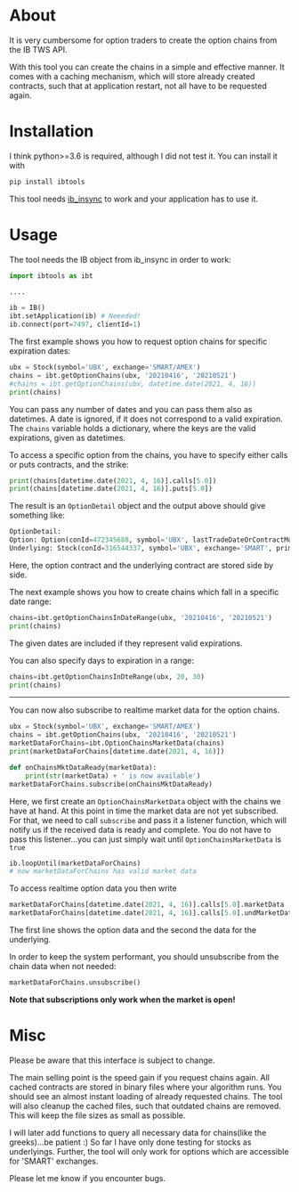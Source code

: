 # About
It is very cumbersome for option traders to create the option chains from the IB TWS API.

With this tool you can create the chains in a simple and effective manner.
It comes with a caching mechanism, which will store already created
contracts, such that at application restart, not all have to be requested again.

# Installation
I think python>=3.6 is required, although I did not test it.
You can install it with
```bat
pip install ibtools
```
This tool needs [ib_insync] to work and your application has to use it.

# Usage
The tool needs the IB object from ib_insync in order to work:
```python
import ibtools as ibt

....

ib = IB()
ibt.setApplication(ib) # Neeeded!
ib.connect(port=7497, clientId=1)
```
The first example shows you how to request option chains for specific expiration dates:
```python
ubx = Stock(symbol='UBX', exchange='SMART/AMEX')
chains = ibt.getOptionChains(ubx, '20210416', '20210521')
#chains = ibt.getOptionChains(ubx, datetime.date(2021, 4, 16))
print(chains)
```
You can pass any number of dates and you can pass them also as datetimes.
A date is ignored, if it does not correspond to a valid expiration.
The `chains` variable holds a dictionary, where the keys are the valid expirations, given as datetimes.

To access a specific option from the chains, you have to specify either calls or puts contracts, and the strike:
```python
print(chains[datetime.date(2021, 4, 16)].calls[5.0])
print(chains[datetime.date(2021, 4, 16)].puts[5.0])
```
The result is an `OptionDetail` object and the output above should give something like:
```python
OptionDetail:
Option: Option(conId=472345688, symbol='UBX', lastTradeDateOrContractMonth='20210416', strike=5.0, right='C', multiplier='100', exchange='SMART', currency='USD', localSymbol='UBX   210416C00005000', tradingClass='UBX')
Underlying: Stock(conId=316544337, symbol='UBX', exchange='SMART', primaryExchange='NASDAQ', currency='USD', localSymbol='UBX', tradingClass='NMS')
```
Here, the option contract and the underlying contract are stored side by side.

The next example shows you how to create chains which fall in a specific date range:
```python
chains=ibt.getOptionChainsInDateRange(ubx, '20210416', '20210521')
print(chains)
```
The given dates are included if they represent valid expirations.

You can also specify days to expiration in a range:
```python
chains=ibt.getOptionChainsInDteRange(ubx, 20, 30)
print(chains)
```
-----------------------------------------------
You can now also subscribe to realtime market data for the option chains.
```python
ubx = Stock(symbol='UBX', exchange='SMART/AMEX')
chains = ibt.getOptionChains(ubx, '20210416', '20210521')
marketDataForChains=ibt.OptionChainsMarketData(chains)
print(marketDataForChains[datetime.date(2021, 4, 16)])

def onChainsMktDataReady(marketData):
    print(str(marketData) + ' is now available')
marketDataForChains.subscribe(onChainsMktDataReady)
```
Here, we first create an `OptionChainsMarketData` object with the chains we have at hand. At this point in time the market data are not yet subscribed. For that, we need to call `subscribe` and pass it a listener function, which will notify us if the received data is ready and complete. You do not have to pass this listener...you can just simply wait until `OptionChainsMarketData` is `true`
```python
ib.loopUntil(marketDataForChains)
# now marketDataForChains has valid market data
```

To access realtime option data you then write
```python
marketDataForChains[datetime.date(2021, 4, 16)].calls[5.0].marketData
marketDataForChains[datetime.date(2021, 4, 16)].calls[5.0].undMarketData
```
The first line shows the option data and the second the data for the underlying.

In order to keep the system performant, you should unsubscribe from the chain data when not needed:
```python
marketDataForChains.unsubscribe()
```
**Note that subscriptions only work when the market is open!**
# Misc
Please be aware that this interface is subject to change.

The main selling point is the speed gain if you request chains again.
All cached contracts are stored in binary files where your algorithm runs.
You should see an almost instant loading of already requested chains.
The tool will also cleanup the cached files, such that outdated chains are removed.
This will keep the file sizes as small as possible.

I will later add functions to query all necessary data for chains(like the greeks)...be patient :)
So far I have only done testing for stocks as underlyings.
Further, the tool will only work for options which are accessible for 'SMART' exchanges.

Please let me know if you encounter bugs.

[ib_insync]: https://github.com/erdewit/ib_insync